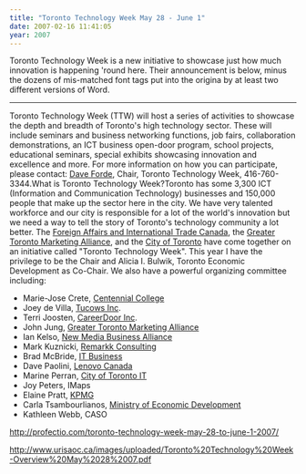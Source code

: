 ```yaml
---
title: "Toronto Technology Week May 28 - June 1"
date: 2007-02-16 11:41:05
year: 2007
---
```

Toronto Technology Week is a new initiative to showcase just how much innovation is happening 'round here.  Their announcement is below, minus the dozens of mis-matched font tags put into the origina by at least two different versions of Word.

<hr />Toronto Technology Week (TTW) will host a series of activities to showcase the depth and breadth of Toronto's high technology sector. These will include seminars and business networking functions, job fairs, collaboration demonstrations, an ICT business open-door program, school projects, educational seminars, special exhibits showcasing innovation and excellence and more.  For more information on how you can participate, please contact: <a href="mailto:dforde@profectio.com">Dave Forde</a>, Chair, Toronto Technology Week, 416-760-3344.What is Toronto Technology Week?Toronto has some 3,300 ICT (Information and Communication Technology) businesses and 150,000 people that make up the sector here in the city. We have very talented workforce and our city is responsible for a lot of the world's innovation but we need a way to tell the story of Toronto's technology community a lot better. The <a href="http://www.dfait-maeci.gc.ca/">Foreign Affairs and International Trade Canada</a>, the <a href="http://www.greatertoronto.org/home.htm">Greater Toronto Marketing Alliance</a>, and the <a href="http://www.toronto.ca/">City of Toronto</a> have come together on an initiative called "Toronto Technology Week". This year I have the privilege to be the Chair and Alicia I. Bulwik, Toronto Economic Development as Co-Chair. We also have a powerful organizing committee including:
<ul>
  <li>Marie-Jose Crete, <a href="http://www.centennialcollege.ca/">Centennial College</a></li>
  <li>Joey de Villa, <a href="http://www.tucows.com/">Tucows Inc</a>.</li>
  <li>Terri Joosten, <a href="http://www.careerdoor.com/">CareerDoor Inc</a>.</li>
  <li>John Jung, <a href="http://www.greatertoronto.org/">Greater Toronto Marketing Alliance</a></li>
  <li>Ian Kelso, <a href="http://www.nmba.ca/">New Media Business Alliance</a></li>
  <li>Mark Kuznicki, <a href="http://www.remarkk.com/">Remarkk Consulting</a></li>
  <li>Brad McBride, <a href="http://www.itbusiness.ca/">IT Business</a></li>
  <li>Dave Paolini, <a href="http://www.lenovo.com/ca/en/">Lenovo Canada</a></li>
  <li>Marine Perran, <a href="http://www.toronto.ca/">City of Toronto IT</a></li>
  <li>Joy Peters, IMaps</li>
  <li>Elaine Pratt, <a href="http://www.kpmg.ca/en/">KPMG</a></li>
  <li>Carla Tsambourlianos, <a href="http://www.ontariocanada.com/ontcan/index.jsp">Ministry of Economic Development</a></li>
  <li>Kathleen Webb, CASO</li>
</ul>
<a href="http://profectio.com/toronto-technology-week-may-28-to-june-1-2007/">http://profectio.com/toronto-technology-week-may-28-to-june-1-2007/</a>

<a href="http://www.urisaoc.ca/images/uploaded/Toronto%20Technology%20Week-Overview%20May%2028%2007.pdf">http://www.urisaoc.ca/images/uploaded/Toronto%20Technology%20Week-Overview%20May%2028%2007.pdf</a>
